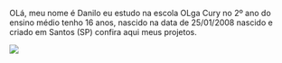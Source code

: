 OLá, meu nome é Danilo 
eu estudo na escola OLga Cury no 2º ano do ensino médio 
tenho 16 anos, nascido na data de 25/01/2008 
nascido e criado em Santos (SP)
confira aqui meus projetos.

![](https://tenor.com/pt-BR/view/santos-sfc-gif-18958597)
